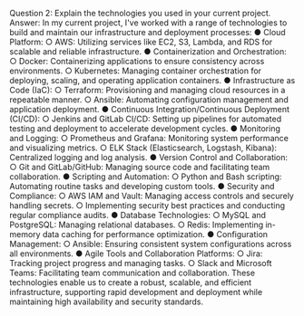 Question 2: Explain the technologies you used in your
current project.
Answer:
In my current project, I've worked with a range of technologies to build and maintain our
infrastructure and deployment processes:
● Cloud Platform:
○ AWS: Utilizing services like EC2, S3, Lambda, and RDS for scalable and reliable
infrastructure.
● Containerization and Orchestration:
○ Docker: Containerizing applications to ensure consistency across environments.
○ Kubernetes: Managing container orchestration for deploying, scaling, and
operating application containers.
● Infrastructure as Code (IaC):
○ Terraform: Provisioning and managing cloud resources in a repeatable manner.
○ Ansible: Automating configuration management and application deployment.
● Continuous Integration/Continuous Deployment (CI/CD):
○ Jenkins and GitLab CI/CD: Setting up pipelines for automated testing and
deployment to accelerate development cycles.
● Monitoring and Logging:
○ Prometheus and Grafana: Monitoring system performance and visualizing
metrics.
○ ELK Stack (Elasticsearch, Logstash, Kibana): Centralized logging and log
analysis.
● Version Control and Collaboration:
○ Git and GitLab/GitHub: Managing source code and facilitating team
collaboration.
● Scripting and Automation:
○ Python and Bash scripting: Automating routine tasks and developing custom
tools.
● Security and Compliance:
○ AWS IAM and Vault: Managing access controls and securely handling secrets.
○ Implementing security best practices and conducting regular compliance audits.
● Database Technologies:
○ MySQL and PostgreSQL: Managing relational databases.
○ Redis: Implementing in-memory data caching for performance optimization.
● Configuration Management:
○ Ansible: Ensuring consistent system configurations across all environments.
● Agile Tools and Collaboration Platforms:
○ Jira: Tracking project progress and managing tasks.
○ Slack and Microsoft Teams: Facilitating team communication and collaboration.
These technologies enable us to create a robust, scalable, and efficient infrastructure,
supporting rapid development and deployment while maintaining high availability and security
standards.
